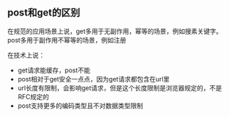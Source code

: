 ## post和get的区别
在规范的应用场景上说，get多用于无副作用，幂等的场景，例如搜素关键字。post多用于副作用不幂等的场景，例如注册

在技术上说：
- get请求能缓存，post不能
- post相对于get安全一点点，因为get请求都包含在url里
- url长度有限制，会影响get请求，但是这个长度限制是浏览器规定的，不是RFC规定的
- post支持更多的编码类型且不对数据类型限制
